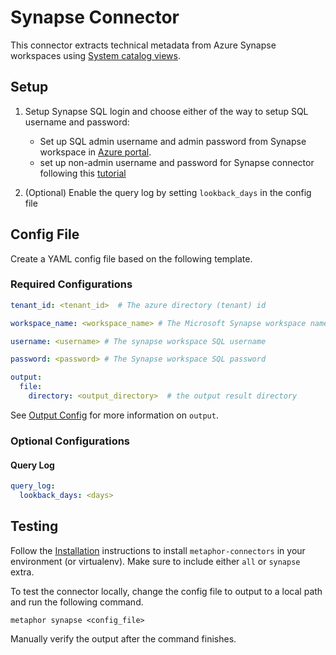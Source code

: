 # Synapse Connector

This connector extracts technical metadata from Azure Synapse workspaces using [System catalog views](https://learn.microsoft.com/en-us/sql/relational-databases/system-catalog-views/catalog-views-transact-sql?view=sql-server-ver16).

## Setup

1. Setup Synapse SQL login and choose either of the way to setup SQL username and password:
    - Set up SQL admin username and admin password from Synapse workspace in [Azure portal](https://portal.azure.com/#view/HubsExtension/BrowseResource/resourceType/Microsoft.Synapse%2Fworkspaces).
    - set up non-admin username and password for Synapse connector following this [tutorial](https://learn.microsoft.com/en-us/azure/synapse-analytics/sql/sql-authentication?tabs=serverless)

2. (Optional) Enable the query log by setting `lookback_days` in the config file

## Config File

Create a YAML config file based on the following template.

### Required Configurations

```yaml
tenant_id: <tenant_id>  # The azure directory (tenant) id

workspace_name: <workspace_name> # The Microsoft Synapse workspace name

username: <username> # The synapse workspace SQL username

password: <password> # The Synapse workspace SQL password

output:
  file:
    directory: <output_directory>  # the output result directory
```

See [Output Config](../common/docs/output.md) for more information on `output`.

### Optional Configurations
#### Query Log
```yaml
query_log:
  lookback_days: <days>
```

## Testing

Follow the [Installation](../../README.md) instructions to install `metaphor-connectors` in your environment (or virtualenv). Make sure to include either `all` or `synapse` extra.

To test the connector locally, change the config file to output to a local path and run the following command.

```shell
metaphor synapse <config_file>
```

Manually verify the output after the command finishes.
